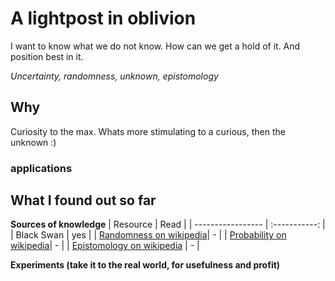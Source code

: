 # A lightpost in oblivion
I want to know what we do not know. How can we get a hold of it. And position best in it.

*Uncertainty, randomness, unknown, epistomology*

## Why
Curiosity to the max. Whats more stimulating to a curious, then the unknown :)

### applications

## What I found out so far
**Sources of knowledge**
| Resource          | Read          |
| ----------------- | :-----------: |
| Black Swan | yes |
| [Randomness on wikipedia](https://en.wikipedia.org/wiki/Randomness)| - |
| [Probability on wikipedia](https://en.wikipedia.org/wiki/Probability)| - |
| [Epistomology on wikipedia](https://en.wikipedia.org/wiki/Epistemology) | - |

**Experiments (take it to the real world, for usefulness and profit)**

